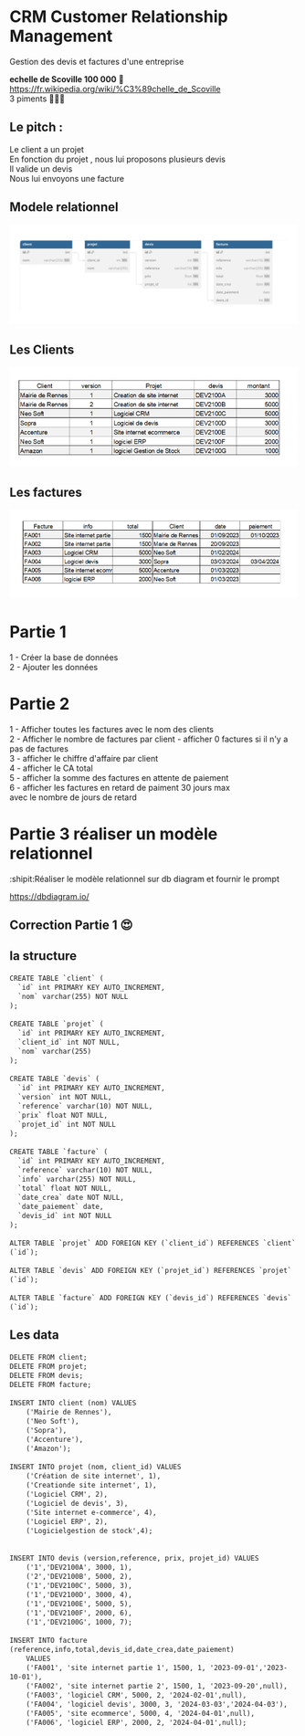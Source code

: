 # CRM Customer  Relationship Management
Gestion des devis et factures d'une entreprise
  
**echelle de Scoville 100 000**  :underage:  
https://fr.wikipedia.org/wiki/%C3%89chelle_de_Scoville  
3 piments :cactus::cactus::cactus:  
  

## Le pitch :
Le client a un projet  
En fonction du projet , nous lui proposons plusieurs devis  
Il valide un devis  
Nous lui envoyons une facture  
  

## Modele relationnel
![crm](../img/11/crm.webp)
## Les Clients
![client](../img/11/client.png)
## Les factures
![facture](../img/11/facture.png)

# Partie 1
1 - Créer la base de données  
2 - Ajouter les données  
  
# Partie 2
1 - Afficher toutes les factures avec le nom des clients  
2 - Afficher le nombre de factures par client - afficher 0 factures si il n'y a pas de factures  
3 - afficher le chiffre d'affaire par client   
4 - afficher le CA total  
5 - afficher  la somme des factures en attente de paiement  
6 - afficher les factures en retard de paiment 30 jours max  
avec le nombre de jours de retard  

# Partie 3 réaliser un modèle relationnel
  
:shipit:Réaliser le modèle relationnel sur db diagram  et fournir le prompt
  
https://dbdiagram.io/


## Correction Partie 1 :heart_eyes: 
## la structure
```mysql
CREATE TABLE `client` (
  `id` int PRIMARY KEY AUTO_INCREMENT,
  `nom` varchar(255) NOT NULL
);

CREATE TABLE `projet` (
  `id` int PRIMARY KEY AUTO_INCREMENT,
  `client_id` int NOT NULL,
  `nom` varchar(255)
);

CREATE TABLE `devis` (
  `id` int PRIMARY KEY AUTO_INCREMENT,
  `version` int NOT NULL,
  `reference` varchar(10) NOT NULL,
  `prix` float NOT NULL,
  `projet_id` int NOT NULL
);

CREATE TABLE `facture` (
  `id` int PRIMARY KEY AUTO_INCREMENT,
  `reference` varchar(10) NOT NULL,
  `info` varchar(255) NOT NULL,
  `total` float NOT NULL,
  `date_crea` date NOT NULL,
  `date_paiement` date,
  `devis_id` int NOT NULL
);

ALTER TABLE `projet` ADD FOREIGN KEY (`client_id`) REFERENCES `client` (`id`);

ALTER TABLE `devis` ADD FOREIGN KEY (`projet_id`) REFERENCES `projet` (`id`);

ALTER TABLE `facture` ADD FOREIGN KEY (`devis_id`) REFERENCES `devis` (`id`);
```

## Les data
```mysql
DELETE FROM client;
DELETE FROM projet;
DELETE FROM devis;
DELETE FROM facture;

INSERT INTO client (nom) VALUES 
	('Mairie de Rennes'),
	('Neo Soft'),
	('Sopra'),
	('Accenture'),
	('Amazon');

INSERT INTO projet (nom, client_id) VALUES
	('Création de site internet', 1),
	('Creationde site internet', 1),
	('Logiciel CRM', 2),
	('Logiciel de devis', 3),
	('Site internet e-commerce', 4),
	('Logiciel ERP', 2),
	('Logicielgestion de stock',4);

    
INSERT INTO devis (version,reference, prix, projet_id) VALUES
	('1','DEV2100A', 3000, 1),
	('2','DEV2100B', 5000, 2),
	('1','DEV2100C', 5000, 3),
	('1','DEV2100D', 3000, 4),
	('1','DEV2100E', 5000, 5),
	('1','DEV2100F', 2000, 6),
	('1','DEV2100G', 1000, 7);

INSERT INTO facture (reference,info,total,devis_id,date_crea,date_paiement)	
    VALUES
	('FA001', 'site internet partie 1', 1500, 1, '2023-09-01','2023-10-01'),
	('FA002', 'site internet partie 2', 1500, 1, '2023-09-20',null),
	('FA003', 'logiciel CRM', 5000, 2, '2024-02-01',null),
	('FA004', 'logiciel devis', 3000, 3, '2024-03-03','2024-04-03'),
	('FA005', 'site ecommerce', 5000, 4, '2024-04-01',null),
	('FA006', 'logiciel ERP', 2000, 2, '2024-04-01',null);

```
